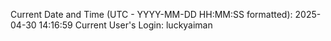 Current Date and Time (UTC - YYYY-MM-DD HH:MM:SS formatted): 2025-04-30 14:16:59
Current User's Login: luckyaiman
